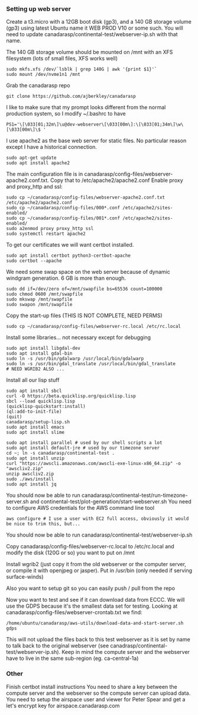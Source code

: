 ### Setting up web server

Create a t3.micro with a 12GB boot disk (gp3), and a 140 GB storage volume (gp3) using latest Ubuntu name it WEB PROD V10 or some such.
You will need to update canadarasp/continental-test/webserver-ip.sh with that name.

The 140 GB storage volume should be mounted on /mnt with an XFS filesystem (lots of small files, XFS works well)

```
sudo mkfs.xfs /dev/`lsblk | grep 140G | awk '{print $1}'`
sudo mount /dev/nvme1n1 /mnt
```

Grab the canadarasp repo

```
git clone https://github.com/ajberkley/canadarasp
```

I like to make sure that my prompt looks different from the normal production system, so I modify ~/.bashrc to have
```
PS1='\[\033[01;32m\]\u@dev-webserver\[\033[00m\]:\[\033[01;34m\]\w\[\033[00m\]\$ '
```

I use apache2 as the base web server for static files.  No particular reason except I have a historical connection.

```
sudo apt-get update
sudo apt install apache2
```

The main configuration file is in canadarasp/config-files/webserver-apache2.conf.txt.  Copy that to /etc/apache2/apache2.conf
Enable proxy and proxy\_http and ssl:
```
sudo cp ~/canadarasp/config-files/webserver-apache2.conf.txt /etc/apache2/apache2.conf
sudo cp ~/canadarasp/config-files/000*.conf /etc/apache2/sites-enabled/
sudo cp ~/canadarasp/config-files/001*.conf /etc/apache2/sites-enabled/
sudo a2enmod proxy proxy_http ssl
sudo systemctl restart apache2
```
To get our certificates we will want certbot installed.
```
sudo apt install certbot python3-certbot-apache
sudo certbot --apache
```

We need some swap space on the web server because of dynamic windgram generation.  6 GB is more than enough.
```
sudo dd if=/dev/zero of=/mnt/swapfile bs=65536 count=100000
sudo chmod 0600 /mnt/swapfile
sudo mkswap /mnt/swapfile
sudo swapon /mnt/swapfile
```

Copy the start-up files (THIS IS NOT COMPLETE, NEED PERMS)
```
sudo cp ~/canadarasp/config-files/webserver-rc.local /etc/rc.local
```

Install some libraries... not necessary except for debugging
```
sudo apt install libgdal-dev
sudo apt install gdal-bin
sudo ln -s /usr/bin/gdalwarp /usr/local/bin/gdalwarp
sudo ln -s /usr/bin/gdal_translate /usr/local/bin/gdal_translate
# NEED WGRIB2 ALSO ... 
```

Install all our lisp stuff
```
sudo apt install sbcl
curl -O https://beta.quicklisp.org/quicklisp.lisp
sbcl --load quicklisp.lisp
(quicklisp-quickstart:install)
(ql:add-to-init-file)
(quit)
canadarasp/setup-lisp.sh
sudo apt install emacs
sudo apt install slime
```

```
sudo apt install parallel # used by our shell scripts a lot
sudo apt install default-jre # used by our timezone server
cd ~; ln -s canadarasp/continental-test .
sudo apt install unzip
curl "https://awscli.amazonaws.com/awscli-exe-linux-x86_64.zip" -o "awscliv2.zip"
unzip awscliv2.zip
sudo ./aws/install
sudo apt install jq
```
You should now be able to run canadarasp/continental-test/run-timezone-server.sh and continental-test/plot-generation/start-webserver.sh
You need to configure AWS credentials for the AWS command line tool
```
aws configure # I use a user with EC2 full access, obviously it would be nice to trim this, but...
```
You should now be able to run canadarasp/continental-test/webserver-ip.sh

Copy canadarasp/config-files/webserver-rc.local to /etc/rc.local and modify the disk (120G or so) you want to put on /mnt

Install wgrib2 (just copy it from the old webserver or the computer server, or compile it with openjpeg or jasper).  Put in /usr/bin (only needed if serving surface-winds)

Also you want to setup git so you can easily push / pull from the repo

Now you want to test and see if it can download data from ECCC.  We will use the GDPS because it's the smallest data set for testing.  Looking at
canadarasp/config-files/webserver-crontab.txt we find:
```
/home/ubuntu/canadarasp/aws-utils/download-data-and-start-server.sh gdps
```

This will not upload the files back to this test webserver as it is set by name to talk back to the original webserver (see canadrasp/continental-test/webserver-ip.sh).
Keep in mind the compute server and the webserver have to live in the same sub-region (eg. ca-central-1a)

### Other

Finish certbot install instructions
You need to share a key between the compute server and the webserver so the compute server can upload data.
You need to setup the airspace user and viewer for Peter Spear and get a let's encrypt key for airspace.canadarasp.com

